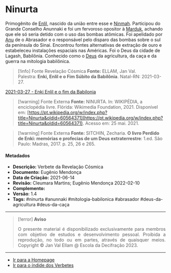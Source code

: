 # Ninurta

Primogênito de [Enlil](Enlil.md), nascido da união entre esse e [Ninmah](Ninmah.md). Participou do Grande Conselho Anunnaki e foi um fervoroso opositor à [Marduk](Marduk.md), achando que ele só seria detido com o uso das bombas atômicas. Foi apelidado por [Anu](Anu.md) de o Abrasador e o responsável pelo disparo das bombas sobre o sul da península do Sinai. Encontrou fontes alternativas de extração de ouro e estabeleceu instalações espaciais nas Américas. Foi o Deus da cidade de Lagash, Babilônia. Conhecido como o [Deus](Deus.md) da agricultura, da caça e da guerra na mitologia babilônica.

> [!info] Fonte Revelação Cósmica
> **Fonte:** ELLAM, Jan Val. Palestra: **Enki, Enlil e o Fim Súbito da Babilônia**. Natal-RN: 2021-03-27.

[2021-03-27 - Enki Enlil e o fim da Babilonia](2021-03-27%20-%20Enki%20Enlil%20e%20o%20fim%20da%20Babilonia.md)

> [!warning] Fonte Externa
> **Fonte:** NINURTA. In: WIKIPÉDIA, a enciclopédia livre. Flórida: Wikimedia Foundation, 2021. Disponível em: [https://pt.wikipedia.org/w/index.php?title=Ninurta&oldid=60564371](https://pt.wikipedia.org/w/index.php?title=Ninurta&oldid=60564371). Acesso em: 25 mai. 2021.

> [!warning] Fonte Externa
> **Fonte:** SITCHIN, Zecharia. **O livro Perdido de Enki: memórias e profecias de um Deus extraterrestre**: 1.ed. São Paulo: Madras, 2017. p. 25, 26 e 265.

#### Metadados

-   **Descrição:** Verbete da Revelação Cósmica
-   **Documento:** Eugênio Mendonça
-   **Data de Criação:** 2021-06-14
-   **Revisão:** Cleumara Martins; Eugênio Mendonça 2022-02-10
-   **Complemento:**
-   **Versão**: 1.4
-   **Tags:** #ninurta #anunnaki #mitologia-babilonica #abrasador #deus-da-agricultura #deus-da-caça

---
> [!error] **Aviso**
> <p align="justify">O presente material é disponibilizado exclusivamente para membros com objetivo de estudos e desenvolvimento pessoal. Proibida a reprodução, no todo ou em partes, através de quaisquer meios. Copyright © Jan Val Ellam @ Escola da Decifração 2023. </p>

---
- [Ir para a Homepage](Homepage.canvas)
- [Ir para o índide dos Verbetes](ÍNDIDE%20GERAL%20DOS%20VERBETES.canvas)